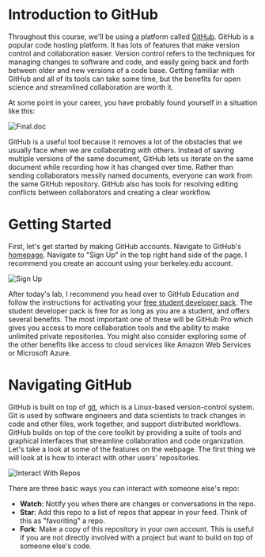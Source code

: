 # Introduction to GitHub

Throughout this course, we'll be using a platform called [GitHub](https://github.com/). GitHub is a popular code hosting platform. It has lots of features that make version control and collaboration easier. Version control refers to the techniques for managing changes to software and code, and easily going back and forth between older and new versions of a code base. Getting familiar with GitHub and all of its tools can take some time, but the benefits for open science and streamlined collaboration are worth it.

At some point in your career, you have probably found yourself in a situation like this:

![Final.doc](https://github.com/Akesari12/Computational-Social-Science-Labs/blob/master/images/phd_comics_final_doc.png?raw=true)

GitHub is a useful tool because it removes a lot of the obstacles that we usually face when we are collaborating with others. Instead of saving multiple versions of the same document, GitHub lets us iterate on the same document while recording how it has changed over time. Rather than sending collaborators messily named documents, everyone can work from the same GitHub repository. GitHub also has tools for resolving editing conflicts between collaborators and creating a clear workflow.

# Getting Started

First, let's get started by making GitHub accounts. Navigate to GitHub's [homepage](https://github.com). Navigate to "Sign Up" in the top right hand side of the page. I recommend you create an account using your berkeley.edu account.

![Sign Up](https://github.com/dlab-berkeley/Computational-Social-Science-Training-Program/blob/master/images/github%20sign%20up.png)

After today's lab, I recommend you head over to GitHub Education and follow the instructions for activating your [free student developer pack](https://education.github.com/pack/offers). The student developer pack is free for as long as you are a student, and offers several benefits. The most important one of these will be GitHub Pro which gives you access to more collaboration tools and the ability to make unlimited private repositories. You might also consider exploring some of the other benefits like access to cloud services like Amazon Web Services or Microsoft Azure. 

# Navigating GitHub

GitHub is built on top of [git](https://en.wikipedia.org/wiki/Git), which is a Linux-based version-control system. Git is used by software engineers and data scientists to track changes in code and other files, work together, and support distributed workflows. GitHub builds on top of the core toolkit by providing a suite of tools and graphical interfaces that streamline collaboration and code organization. Let's take a look at some of the features on the webpage. The first thing we will look at is how to interact with other users' repositories. 

![Interact With Repos](https://github.com/dlab-berkeley/Computational-Social-Science-Training-Program/blob/master/images/repo%20interaction.png)

There are three basic ways you can interact with someone else's repo:

- **Watch**: Notify you when there are changes or conversations in the repo.
- **Star**: Add this repo to a list of repos that appear in your feed. Think of this as "favoriting" a repo.
- **Fork**: Make a copy of this repository in your own account. This is useful if you are not directly involved with a project but want to build on top of someone else's code.